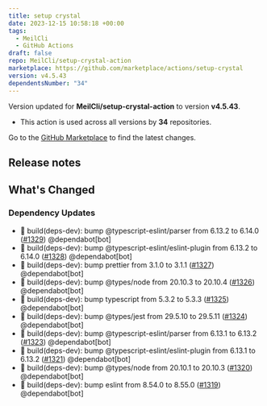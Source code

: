 ```yaml
---
title: setup crystal
date: 2023-12-15 10:58:18 +00:00
tags:
  - MeilCli
  - GitHub Actions
draft: false
repo: MeilCli/setup-crystal-action
marketplace: https://github.com/marketplace/actions/setup-crystal
version: v4.5.43
dependentsNumber: "34"
---
```



Version updated for **MeilCli/setup-crystal-action** to version **v4.5.43**.
- This action is used across all versions by **34** repositories.

Go to the [GitHub Marketplace](https://github.com/marketplace/actions/setup-crystal) to find the latest changes.

## Release notes

## What's Changed
### Dependency Updates
- :green_book: build(deps-dev): bump @typescript-eslint/parser from 6.13.2 to 6.14.0 ([#1329](https://github.com/MeilCli/setup-crystal-action/pull/1329)) @dependabot[bot]
- :green_book: build(deps-dev): bump @typescript-eslint/eslint-plugin from 6.13.2 to 6.14.0 ([#1328](https://github.com/MeilCli/setup-crystal-action/pull/1328)) @dependabot[bot]
- :green_book: build(deps-dev): bump prettier from 3.1.0 to 3.1.1 ([#1327](https://github.com/MeilCli/setup-crystal-action/pull/1327)) @dependabot[bot]
- :green_book: build(deps-dev): bump @types/node from 20.10.3 to 20.10.4 ([#1326](https://github.com/MeilCli/setup-crystal-action/pull/1326)) @dependabot[bot]
- :green_book: build(deps-dev): bump typescript from 5.3.2 to 5.3.3 ([#1325](https://github.com/MeilCli/setup-crystal-action/pull/1325)) @dependabot[bot]
- :green_book: build(deps-dev): bump @types/jest from 29.5.10 to 29.5.11 ([#1324](https://github.com/MeilCli/setup-crystal-action/pull/1324)) @dependabot[bot]
- :green_book: build(deps-dev): bump @typescript-eslint/parser from 6.13.1 to 6.13.2 ([#1323](https://github.com/MeilCli/setup-crystal-action/pull/1323)) @dependabot[bot]
- :green_book: build(deps-dev): bump @typescript-eslint/eslint-plugin from 6.13.1 to 6.13.2 ([#1321](https://github.com/MeilCli/setup-crystal-action/pull/1321)) @dependabot[bot]
- :green_book: build(deps-dev): bump @types/node from 20.10.1 to 20.10.3 ([#1320](https://github.com/MeilCli/setup-crystal-action/pull/1320)) @dependabot[bot]
- :green_book: build(deps-dev): bump eslint from 8.54.0 to 8.55.0 ([#1319](https://github.com/MeilCli/setup-crystal-action/pull/1319)) @dependabot[bot]
